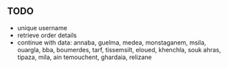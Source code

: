 ## TODO

- unique username
- retrieve order details
- continue with data: annaba, guelma, medea, monstaganem, msila, ouargla, bba, boumerdes, tarf, tissemsilt, eloued, khenchla, souk ahras, tipaza, mila, ain temouchent, ghardaia, relizane
